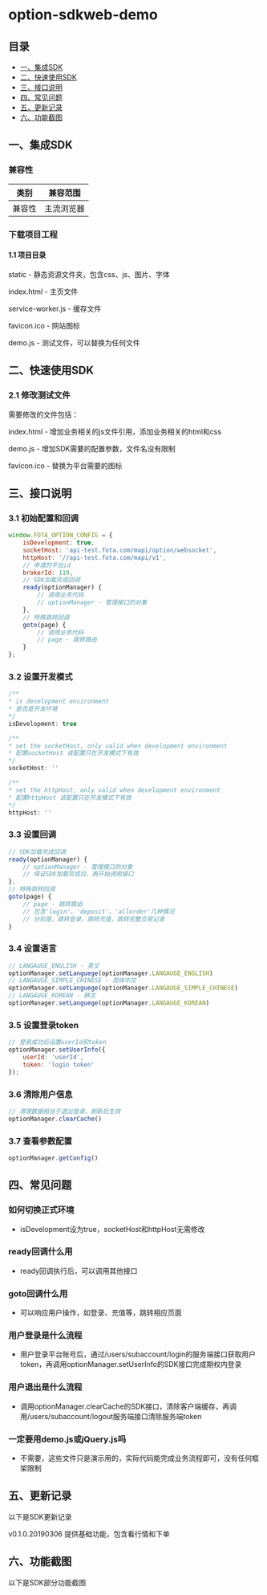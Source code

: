 # option-sdkweb-demo
## 目录
- [一、集成SDK](#一集成sdk)
- [二、快速使用SDK](#二快速使用sdk)
- [三、接口说明](#三接口说明)
- [四、常见问题](#四常见问题)
- [五、更新记录](#五更新记录)
- [六、功能截图](#六功能截图)


## 一、集成SDK

### 兼容性

| 类别     | 兼容范围                      |
| -------- | ----------------------------- |
| 兼容性     | 主流浏览器       |

### 下载项目工程

#### 1.1 项目目录

static - 静态资源文件夹，包含css、js、图片、字体

index.html - 主页文件

service-worker.js - 缓存文件

favicon.ico - 网站图标

demo.js - 测试文件，可以替换为任何文件


## 二、快速使用SDK

### 2.1 修改测试文件

需要修改的文件包括：

index.html - 增加业务相关的js文件引用，添加业务相关的html和css

demo.js - 增加SDK需要的配置参数，文件名没有限制

favicon.ico - 替换为平台需要的图标


## 三、接口说明

### 3.1 初始配置和回调

```javascript
window.FOTA_OPTION_CONFIG = {
    isDevelopment: true,
    socketHost: 'api-test.fota.com/mapi/option/websocket',
    httpHost: '//api-test.fota.com/mapi/v1',
    // 申请的平台id
    brokerId: 119,
    // SDK加载完成回调
    ready(optionManager) {
        // 调用业务代码
        // optionManager - 管理接口的对象
    },
    // 特殊跳转回调
    goto(page) {
        // 调用业务代码
        // page - 跳转路由
    }
};
```

### 3.2 设置开发模式

```javascript
/**
* is development environment
* 是否是开发环境
*/
isDevelopment: true

/**
* set the socketHost, only valid when development environment
* 配置socketHost 该配置只在开发模式下有效
*/
socketHost: ''

/**
* set the httpHost, only valid when development environment
* 配置httpHost 该配置只在开发模式下有效
*/
httpHost: ''
```

### 3.3 设置回调

```javascript
// SDK加载完成回调
ready(optionManager) {
    // optionManager - 管理接口的对象
    // 保证SDK加载完成后，再开始调用接口
},
// 特殊跳转回调
goto(page) {
    // page - 跳转路由
    // 包含'login'、'deposit'、'allorder'几种情况
    // 分别是，跳转登录，跳转充值，跳转完整交易记录
}
```

### 3.4 设置语言

```javascript
// LANGAUGE_ENGLISH - 英文
optionManager.setLanguege(optionManager.LANGAUGE_ENGLISH)
// LANGAUGE_SIMPLE_CHINESE - 简体中文
optionManager.setLanguege(optionManager.LANGAUGE_SIMPLE_CHINESE)
// LANGAUGE_KOREAN - 韩文
optionManager.setLanguege(optionManager.LANGAUGE_KOREAN)
```

### 3.5 设置登录token

```javascript
// 登录成功后设置userId和token
optionManager.setUserInfo({
    userId: 'userId',
    token: 'login token'
});
```

### 3.6 清除用户信息

```javascript
// 清理数据相当于退出登录，刷新后生效
optionManager.clearCache()
```

### 3.7 查看参数配置
```javascript
optionManager.getConfig()
```


## 四、常见问题

### 如何切换正式环境
- isDevelopment设为true，socketHost和httpHost无需修改

### ready回调什么用
- ready回调执行后，可以调用其他接口

### goto回调什么用
- 可以响应用户操作，如登录、充值等，跳转相应页面

### 用户登录是什么流程
- 用户登录平台账号后，通过/users/subaccount/login的服务端接口获取用户token，再调用optionManager.setUserInfo的SDK接口完成期权内登录

### 用户退出是什么流程
- 调用optionManager.clearCache的SDK接口，清除客户端缓存，再调用/users/subaccount/logout服务端接口清除服务端token

### 一定要用demo.js或jQuery.js吗
- 不需要，这些文件只是演示用的，实际代码能完成业务流程即可，没有任何框架限制


## 五、更新记录
以下是SDK更新记录

v0.1.0.20190306 提供基础功能，包含看行情和下单


## 六、功能截图
以下是SDK部分功能截图
